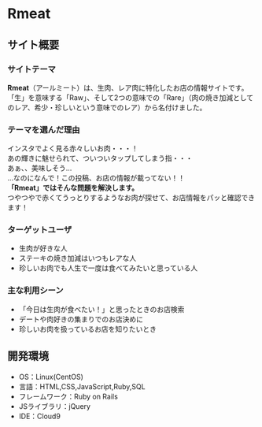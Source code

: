 # Rmeat

## サイト概要
### サイトテーマ
**Rmeat**（アールミート）は、生肉、レア肉に特化したお店の情報サイトです。<br>
「生」を意味する「Raw」、そして2つの意味での「Rare」（肉の焼き加減としてのレア、希少・珍しいという意味でのレア）から名付けました。

### テーマを選んだ理由
インスタでよく見る赤々しいお肉・・・！<br>
あの輝きに魅せられて、ついついタップしてしまう指・・・<br>
あぁ、、美味しそう…<br>
…なのになんで！この投稿、お店の情報が載ってない！！<br>
**「Rmeat」ではそんな問題を解決します。**<br>
つやつやで赤くてうっとりするようなお肉が探せて、お店情報をパッと確認できます！

### ターゲットユーザ
- 生肉が好きな人
- ステーキの焼き加減はいつもレアな人
- 珍しいお肉でも人生で一度は食べてみたいと思っている人

### 主な利用シーン
- 「今日は生肉が食べたい！」と思ったときのお店検索
- デートや肉好きの集まりでのお店決めに
- 珍しいお肉を扱っているお店を知りたいとき

## 開発環境
- OS：Linux(CentOS)
- 言語：HTML,CSS,JavaScript,Ruby,SQL
- フレームワーク：Ruby on Rails
- JSライブラリ：jQuery
- IDE：Cloud9